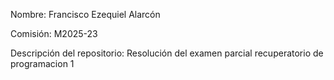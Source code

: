 Nombre: Francisco Ezequiel Alarcón

Comisión: M2025-23

Descripción del repositorio: Resolución del examen parcial recuperatorio de programacion 1

